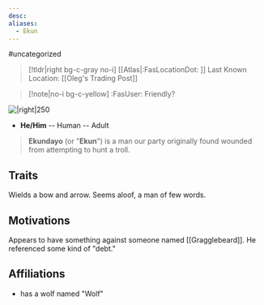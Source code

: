 ```yaml
---
desc: 
aliases:
  - Ekun
---
```

#uncategorized
>[!tldr|right bg-c-gray no-i] [[Atlas|:FasLocationDot: ]] Last Known Location: [[Oleg's Trading Post]]

>[!note|no-i bg-c-yellow] :FasUser: Friendly?

![|right|250](https://static.wikia.nocookie.net/pathfinderkingmaker_gamepedia_en/images/d/de/Ekun.png/revision/latest?cb=20180927134332)
- **He/Him** -- Human -- Adult

>**Ekundayo** (or "**Ekun**") is a man our party originally found wounded from attempting to hunt a troll.

## Traits
Wields a bow and arrow. Seems aloof, a man of few words.

## Motivations
Appears to have something against someone named [[Gragglebeard]]. He referenced some kind of "debt."

## Affiliations
- has a wolf named "Wolf"